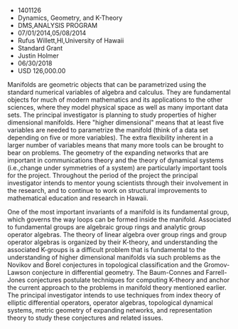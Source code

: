 
* 1401126
* Dynamics, Geometry, and K-Theory
* DMS,ANALYSIS PROGRAM
* 07/01/2014,05/08/2014
* Rufus Willett,HI,University of Hawaii
* Standard Grant
* Justin Holmer
* 06/30/2018
* USD 126,000.00

Manifolds are geometric objects that can be parametrized using the standard
numerical variables of algebra and calculus. They are fundamental objects for
much of modern mathematics and its applications to the other sciences, where
they model physical space as well as many important data sets. The principal
investigator is planning to study properties of higher dimensional manifolds.
Here "higher dimensional" means that at least five variables are needed to
parametrize the manifold (think of a data set depending on five or more
variables). The extra flexibility inherent in a larger number of variables means
that many more tools can be brought to bear on problems. The geometry of the
expanding networks that are important in communications theory and the theory of
dynamical systems (i.e.,change under symmetries of a system) are particularly
important tools for the project. Throughout the period of the project the
principal investigator intends to mentor young scientists through their
involvement in the research, and to continue to work on structural improvements
to mathematical education and research in Hawaii.

One of the most important invariants of a manifold is its fundamental group,
which governs the way loops can be formed inside the manifold. Associated to
fundamental groups are algebraic group rings and analytic group operator
algebras. The theory of linear algebra over group rings and group operator
algebras is organized by their K-theory, and understanding the associated
K-groups is a difficult problem that is fundamental to the understanding of
higher dimensional manifolds via such problems as the Novikov and Borel
conjectures in topological classification and the Gromov-Lawson conjecture in
differential geometry. The Baum-Connes and Farrell-Jones conjectures postulate
techniques for computing K-theory and anchor the current approach to the
problems in manifold theory mentioned earlier. The principal investigator
intends to use techniques from index theory of elliptic differential operators,
operator algebras, topological dynamical systems, metric geometry of expanding
networks, and representation theory to study these conjectures and related
issues.
